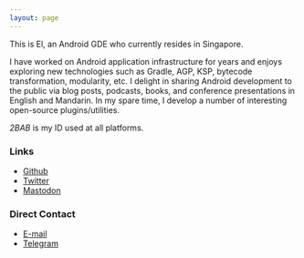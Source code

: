 ```yaml
---
layout: page
---
```


This is El, an Android GDE who currently resides in Singapore. 

I have worked on Android application infrastructure for years and enjoys exploring new technologies such as Gradle, AGP, KSP, bytecode transformation, modularity, etc. I delight in sharing Android development to the public via blog posts, podcasts, books, and conference presentations in English and Mandarin. In my spare time, I develop a number of interesting open-source plugins/utilities.

*2BAB* is my ID used at all platforms.

### Links

- [Github](https://www.github.com/2BAB)
- [Twitter](https://www.twitter.com/xx2bab)
- [Mastodon](https://androiddev.social/@2BAB)

### Direct Contact

- [E-mail](mailto:xx2bab@gmail.com)
- [Telegram](https://t.me/xx2bab)


